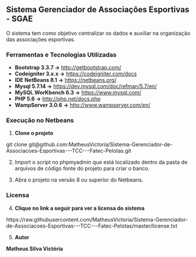 
## Sistema Gerenciador de Associações Esportivas - SGAE

O sistema tem como objetivo centralizar os dados e auxiliar na organização das associações esportivas.

### Ferramentas e Tecnologias Utilizadas

* **Bootstrap 3.3.7 ->**      http://getbootstrap.com/
* **Codeigniter 3.x.x ->**    https://codeigniter.com/docs
* **IDE NetBeans 8.1 ->**     https://netbeans.org/
* **Mysql 5.7.14 ->**         https://dev.mysql.com/doc/refman/5.7/en/
* **MySQL WorKbench 6.3 ->**  https://www.mysql.com/
* **PHP 5.6 ->**              http://php.net/docs.php
* **WampServer 3.0.6 ->**     http://www.wampserver.com/en/

### Execução no Netbeans

1. **Clone o projeto** 

<p>git clone git@github.com:MatheusVictoria/Sistema-Gerenciador-de-Associacoes-Esportivas---TCC---Fatec-Pelotas.git<p>

2. Import o script no phpmyadmin que está localizado dentro da pasta de arquivos de código fonte do projeto para criar o banco.

3. Abra o projeto na versão 8 ou superior do Netbeans.

### Licensa

4. **Clique no link a seguir para ver a licensa do sistema** 

<p> https://raw.githubusercontent.com/MatheusVictoria/Sistema-Gerenciador-de-Associacoes-Esportivas---TCC---Fatec-Pelotas/master/license.txt <p>

5. **Autor**

**Matheus Silva Victória**

